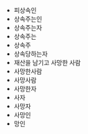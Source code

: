 - 피상속인
- 상속주는인
- 상속주는자
- 상속주는
- 상속주
- 상속당하는자
- 재산을 남기고 사망한 사람
- 사망한사람
- 사망사람
- 사망한자
- 사자
- 사망자
- 사망인
- 망인